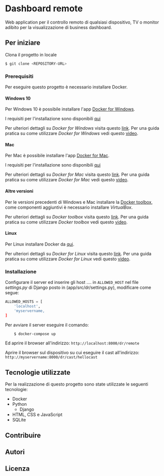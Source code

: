 # Dashboard remote

Web application per il controllo remoto di qualsiasi dispositivo, TV o monitor 
adibito per la visualizzazione di business dashboard.

## Per iniziare
Clona il progetto in locale

```sh
$ git clone <REPOSITORY-URL>
```

### Prerequisiti
Per eseguire questo progetto è necessario installare Docker.

#### Windows 10
Per Windows 10 è possibile installare l'app 
[Docker for Windows](https://docs.docker.com/docker-for-windows/install/#download-docker-for-windows).

I requisiti per l'installazione sono disponibili [qui](https://docs.docker.com/docker-for-windows/install/#what-to-know-before-you-install)

Per ulteriori dettagli su *Docker for Windows* visita questo 
[link](https://docs.docker.com/docker-for-windows/).
Per una guida pratica su come utilizzare *Docker for Windows* vedi questo 
[video]().

#### Mac
Per Mac è possibile installare l'app 
[Docker for Mac](https://docs.docker.com/docker-for-mac/install/#download-docker-for-mac).

I requisiti per l'installazione sono disponibili [qui](https://docs.docker.com/docker-for-mac/install/#what-to-know-before-you-install)

Per ulteriori dettagli su *Docker for Mac* visita questo 
[link](https://docs.docker.com/docker-for-mac/).
Per una guida pratica su come utilizzare *Docker for Mac* vedi questo 
[video]().

#### Altre versioni
Per le versioni precedenti di Windows e Mac installare la [Docker toolbox](https://www.docker.com/products/docker-toolbox), come componenti aggiuntivi è
necessario installare *VirtualBox*.

Per ulteriori dettagli su *Docker toolbox* visita questo 
[link](https://docs.docker.com/get-started/).
Per una guida pratica su come utilizzare *Docker toolbox* vedi questo 
[video]().

#### Linux
Per Linux installare Docker da [qui](https://docs.docker.com/engine/installation/).

Per ulteriori dettagli su *Docker for Linux* visita questo 
[link](https://docs.docker.com/get-started/).
Per una guida pratica su come utilizzare *Docker for Linux* vedi questo 
[video]().

### Installazione
Configurare il server ed inserire gli host .... in ```ALLOWED_HOST``` nel file *settings.py*
di Django posto in (app/src/dr/settings.py), modificare come segue:

```python
ALLOWED_HOSTS = [
    'localhost',
	'myservername,
]
``` 

Per avviare il server eseguire il comando:

```sh
	$ docker-compose up
```

Ed aprire il browser all'indirizzo: ```http://localhost:8000/dr/remote```

Aprire il browser sul dispositivo su cui eseguire il cast all'indirizzo:
```http://myservername:8000/dr/cast/hellocast```

## Tecnologie utilizzate
Per la realizzazione di questo progetto sono state utilizzate le seguenti
tecnologie:

- Docker
- Python
  - Django
- HTML, CSS e JavaScript
- SQLite

## Contribuire

## Autori

## Licenza